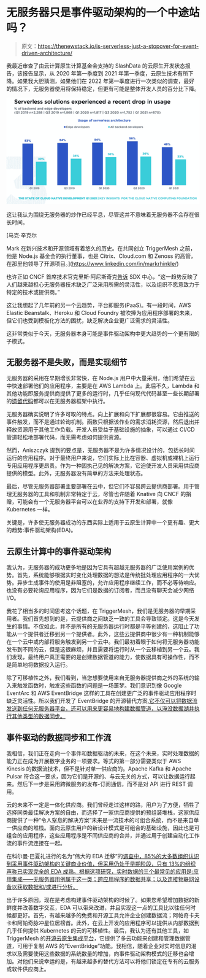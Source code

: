 # 无服务器只是事件驱动架构的一个中途站吗？

> 原文：<https://thenewstack.io/is-serverless-just-a-stopover-for-event-driven-architecture/>

我最近审查了由云计算原生计算基金会支持的 SlashData 的云原生开发状态报告，该报告显示，从 2020 年第一季度到 2021 年第一季度，云原生技术有所下降。如果我大胆猜测，如果他们在 2022 年第一季度进行一次类似的调查，最好的情况下，无服务器使用将保持稳定，但更有可能是整体开发人员的百分比下降。

![](img/22a17cae12f92d807e93fcc4d349055b.png)

这让我认为围绕无服务器的炒作已经平息，尽管这并不意味着无服务器不会存在很长时间。

 [马克·辛克尔

Mark 在新兴技术和开源领域有着悠久的历史。在共同创立 TriggerMesh 之前，他是 Node.js 基金会的执行董事，也是 Citrix、Cloud.com 和 Zenoss 的高管，在那里他领导了开源项目。](https://www.linkedin.com/in/markrhinkle/) 

也许正如 CNCF 首席技术官克里斯·阿尼斯奇克[告诉](https://www.sdxcentral.com/articles/news/cncf-report-serverless-loses-steam-goes-off-edge/2022/01/) SDX 中心，“这一趋势反映了人们越来越担心无服务器技术缺乏广泛采用所需的灵活性，以及组织不愿意致力于特定的技术或提供商。”

这让我想起了几年前的另一个云趋势，平台即服务(PaaS)。有一段时间，AWS Elastic Beanstalk、Heroku 和 Cloud Foundry 被吹捧为应用程序部署的未来，但它们也受到模板化方法的困扰，缺乏解决企业更广泛需求的灵活性。

这非常类似于今天，无服务器本身可能是事件驱动架构中更大趋势的一个更有限的子模式。

## **无服务器不是失败，而是实现细节**

无服务器的采用在早期增长非常快，在 Node.js 用户中大量采用，他们希望在云中快速部署他们的应用程序，主要是在 AWS Lambda 上。此后不久，Lambda 和其他功能即服务提供商提供了更多的运行时，几乎任何现代代码甚至一些长期部署的[遗留代码](https://aws.amazon.com/blogs/opensource/serverless-cobol-rejuvenating-legacy-code-with-open-source-software/)都可以在无服务器框架中执行。

无服务器确实说明了许多可取的特点。向上扩展和向下扩展都很容易。它由推送的事件触发，而不是通过轮询机制。函数只根据该作业的需求消耗资源，然后退出并释放资源用于其他工作负载。开发人员受益于基础设施的抽象，可以通过 CI/CD 管道轻松地部署代码，而无需考虑如何提供资源。

然而，Aniszczyk 提到的要点是，无服务器不是为许多情况设计的，包括长时间运行的应用程序。对于最终用户来说，它们实际上比在容器、虚拟机或裸机上运行专用应用程序更昂贵。作为一种固执己见的解决方案，它迫使开发人员采用供应商提供的模型。此外，无服务器没有简单的方法来处理状态。

最后，尽管无服务器部署主要部署在云中，但它们不容易跨云提供商部署。用于管理无服务器的工具和机制非常特定于云，尽管也许随着 Knative 向 CNCF 的捐赠，可能会有一个无服务器平台可以在业界的支持下开发和部署，就像 Kubernetes 一样。

关键是，许多使无服务器成功的东西实际上适用于云原生计算中一个更有趣、更大的趋势:事件驱动架构(EDA)。

## **云原生计算中的事件驱动架构**

我认为，无服务器的成功更多地是因为它具有超越无服务器的广泛使用案例的优势。首先，系统能够根据实时变化处理数据的想法是传统批处理应用程序的一大优势。异步生成事件的使用是非阻塞的，允许应用程序继续工作，而不必等待响应。也没有必要轮询应用程序，因为它们是数据的订阅者，而且没有聊天会减少网络 I/O。

我花了相当多的时间思考这个话题，在 TriggerMesh，我们是无服务器的早期采用者。我们首先想到的是，云提供商之间缺乏一致的工具会导致锁定。这是今天发生的事情。不仅如此，并不是所有的无服务器运行时都是平等创建的，这阻止了功能从一个提供者迁移到另一个提供者。此外，这些云提供商中很少有一种机制能够在一个云中或内部将服务触发到另一个云中。我们最初着眼于如何将无服务器功能发布到不同的云，但是这很麻烦，并且需要将运行时从一个云移植到另一个云。我们发现，最终用户真正需要的是创建数据管道的能力，使数据具有可操作性，而不是简单地将数据投入运行。

除了可移植性之外，我们看到，当您想要使用来自无服务器提供商之外的系统的输入来触发函数时，触发这些函数的问题是一场噩梦。我们意识到像 Google EventArc 和 AWS EventBridge 这样的工具在创建更广泛的事件驱动应用程序时缺乏灵活性。所以我们开发了 EventBridge 的开源替代方案[,它不仅可以将数据流发送到任何无服务器平台，还可以用来更容易地构建数据管道，以淹没数据湖并执行其他类型的数据同步。](https://www.triggermesh.com/open-source)

## **事件驱动的数据同步和工作流**

我相信，我们正在走向一个事件和数据驱动的未来，在这个未来，实时处理数据的能力正在成为开展数字业务的一项要求。等式的第一部分需要类似于 AWS Kinesis 的数据流技术，但不是针对单一供应商的。Apache Kafka 和 Apache Pulsar 符合这一要求，因为它们是开源的、与云无关的方式，可以让数据运行起来。然后下一步是采用跨微服务的发布-订阅通信，而不是对 API 进行 REST 调用。

云的未来不一定是一体化供应商。我们曾经走过这样的路，用户为了方便，牺牲了选择同类最佳解决方案的自由，而选择了一家供应商提供的预组装堆栈，这家供应商提供了一种“令人窒息的解决方案”未来是一流技术的可组合系统，而不是来自单一供应商的堆栈。面向云原生用户的新设计模式是可组合的基础设施，因此也是可组合的应用程序，这些应用程序是不同供应商的合并，并通过用于创建自动化工作流的事件流连接在一起。

在科尔曼·巴夏礼进行的名为“伟大的 EDA 迁移”的[调查中，85%的大多数组织认识到采用事件驱动架构的关键商业价值，但采用仍处于早期阶段，只有 13%的组织声称已实现完全的 EDA 成熟。根据这项研究，实时数据的三个最常见的应用是:应用集成——无服务器用例属于这一类；跨应用程序的数据共享；以及连接物联网设备以获取数据和/或进行分析。](https://solace.com/resources/white-papers/the-great-eda-migration-2021-survey-results)

出于许多原因，现在是考虑构建事件驱动架构的时候了。如果您希望增加数据的新鲜度并改善数字交互，EDA 可以带来改进，并且实现这一点的工具比以往任何时候都更好。首先，有越来越多的免费和开源工具允许企业创建数据流；阿帕奇卡夫卡和阿帕奇脉冲星位居榜首。此外，在云上开发的应用程序可以提供从内部数据到几乎任何提供 Kubernetes 的云的可移植性。最后，我认为还有其他工具，如 TriggerMesh 的[开源云原生集成平台](https://www.triggermesh.com/product-overview)，它提供了多云功能来创建和管理数据管道，可用于复制 AWS 的“EventBridge”功能。我相信，随着企业对实时信息的渴求以及需要使用这些数据的系统数量的增加，向事件驱动架构模式的迁移也会增加。对他们来说幸运的是，有越来越多的替代方法可以将他们锁定在专有的云服务或软件供应商上。

<svg xmlns:xlink="http://www.w3.org/1999/xlink" viewBox="0 0 68 31" version="1.1"><title>Group</title> <desc>Created with Sketch.</desc></svg>